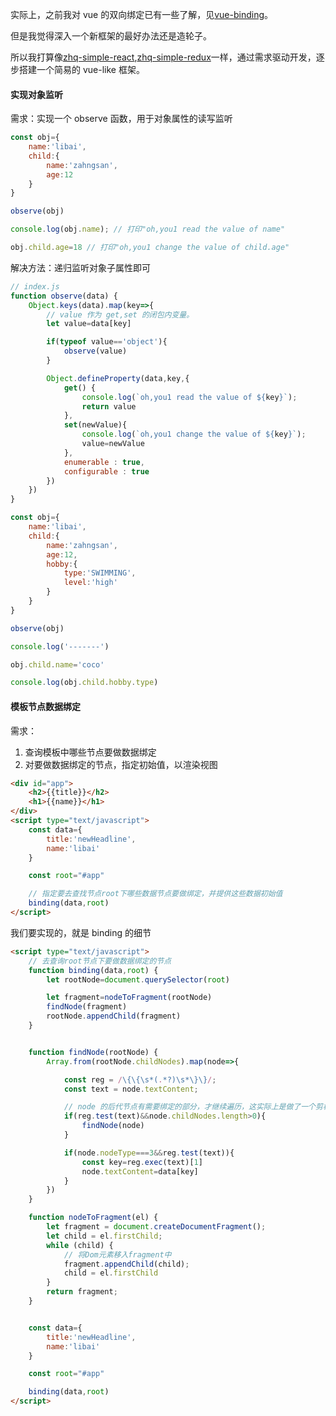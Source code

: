 实际上，之前我对 vue 的双向绑定已有一些了解，见[vue-binding](https://github.com/Hanqing1996/vue-binding)。

但是我觉得深入一个新框架的最好办法还是造轮子。

所以我打算像[zhq-simple-react](https://github.com/Hanqing1996/zhq-simple-react),[zhq-simple-redux](https://github.com/Hanqing1996/zhq-simple-redux)一样，通过需求驱动开发，逐步搭建一个简易的 vue-like 框架。

#### 实现对象监听
需求：实现一个 observe 函数，用于对象属性的读写监听
```js
const obj={
    name:'libai',
    child:{
        name:'zahngsan',
        age:12
    }
}

observe(obj)

console.log(obj.name); // 打印"oh,you1 read the value of name"

obj.child.age=18 // 打印"oh,you1 change the value of child.age"
```
解决方法：递归监听对象子属性即可
```js
// index.js
function observe(data) {
    Object.keys(data).map(key=>{
        // value 作为 get,set 的闭包内变量。
        let value=data[key]

        if(typeof value=='object'){
            observe(value)
        }

        Object.defineProperty(data,key,{
            get() {
                console.log(`oh,you1 read the value of ${key}`);
                return value
            },
            set(newValue){
                console.log(`oh,you1 change the value of ${key}`);
                value=newValue
            },
            enumerable : true,
            configurable : true
        })
    })
}

const obj={
    name:'libai',
    child:{
        name:'zahngsan',
        age:12,
        hobby:{
            type:'SWIMMING',
            level:'high'
        }
    }
}

observe(obj)

console.log('-------')

obj.child.name='coco'

console.log(obj.child.hobby.type)
```

#### 模板节点数据绑定
需求：
1. 查询模板中哪些节点要做数据绑定
2. 对要做数据绑定的节点，指定初始值，以渲染视图
```html
<div id="app">
    <h2>{{title}}</h2>
    <h1>{{name}}</h1>
</div>
<script type="text/javascript">
    const data={
        title:'newHeadline',
        name:'libai'
    }

    const root="#app"

    // 指定要去查找节点root下哪些数据节点要做绑定，并提供这些数据初始值
    binding(data,root)
</script>
```
我们要实现的，就是 binding 的细节
```html
<script type="text/javascript">
    // 去查询root节点下要做数据绑定的节点
    function binding(data,root) {
        let rootNode=document.querySelector(root)

        let fragment=nodeToFragment(rootNode)
        findNode(fragment)
        rootNode.appendChild(fragment)
    }


    function findNode(rootNode) {
        Array.from(rootNode.childNodes).map(node=>{

            const reg = /\{\{\s*(.*?)\s*\}\}/;
            const text = node.textContent;

            // node 的后代节点有需要绑定的部分，才继续遍历，这实际上是做了一个剪枝
            if(reg.test(text)&&node.childNodes.length>0){
                findNode(node)
            }

            if(node.nodeType===3&&reg.test(text)){
                const key=reg.exec(text)[1]
                node.textContent=data[key]
            }
        })
    }

    function nodeToFragment(el) {
        let fragment = document.createDocumentFragment();
        let child = el.firstChild;
        while (child) {
            // 将Dom元素移入fragment中
            fragment.appendChild(child);
            child = el.firstChild
        }
        return fragment;
    }


    const data={
        title:'newHeadline',
        name:'libai'
    }

    const root="#app"

    binding(data,root)
</script>
```











